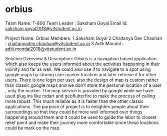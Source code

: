# orbius

Team Name: T-800
Team Leader : Saksham Goyal 
Email Id: saksham.goyal2018@vitstudent.ac.in

Project Name: Orbius
Members:
1.Saksham Goyal
2.Chaitanya Dev Chauhan : chaitanyadev.chauhan@vitstudent.ac.in
3.Aditi Mondal : aditi.mondal2018@vitstudent.ac.in

 Solution Overview & Description:
Orbius is  a navigation based application which also keeps the users informed about the activities happening in their vicinity and far as well. We could also use it to navigate to a spot using google maps by storing user marker location and later retrieve it for other users.
There is one login per user, also the design of map is custom rather than classic google maps and we don't store the personal location of a user , only the marker.
The map service is provided by google while we have used plug ins like  rxdart and geoflutterfire to make the process of calling more robust. This much reliable as it is faster than the other classic applications.
The purpose of project is to enlighten people about their surroundings so that they could be more well informed over things happening around them and  it could be used to guide the labor to closest relief point and make their journey more comfortable since these locations could be mark on the map.
